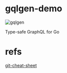 # gqlgen-demo

![gqlgen](https://graphql.org/img/logo.svg)

Type-safe GraphQL for Go

# refs
[git-cheat-sheet](https://github.com/arslanbilal/git-cheat-sheet)
